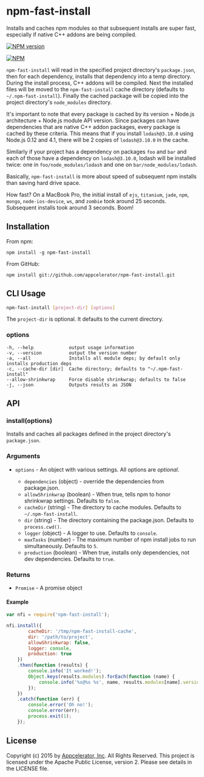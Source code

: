 # npm-fast-install

Installs and caches npm modules so that subsequent installs are super fast,
especially if native C++ addons are being compiled.

[![NPM version](https://badge.fury.io/js/npm-fast-install.svg)](http://badge.fury.io/js/npm-fast-install)

[![NPM](https://nodei.co/npm-dl/npm-fast-install.png)](https://nodei.co/npm/npm-fast-install/)

`npm-fast-install` will read in the specified project directory's `package.json`,
then for each dependency, installs that dependency into a temp directory. During
the install process, C++ addons will be compiled. Next the installed files will be
moved to the `npm-fast-install` cache directory (defaults to `~/.npm-fast-install`).
Finally the cached package will be copied into the project directory's `node_modules`
directory.

It's important to note that every package is cached by its version +
Node.js architecture + Node.js module API version. Since packages can have
dependencies that are native C++ addon packages, every package is cached by these
criteria. This means that if you install `lodash@3.10.0` using Node.js 0.12 and 4.1,
there will be 2 copies of `lodash@3.10.0` in the cache.

Similarly if your project has a dependency on packages `foo` and `bar` and each
of those have a dependency on `lodash@3.10.0`, lodash will be installed twice:
one in `foo/node_modules/lodash` and one on `bar/node_modules/lodash`.

Basically, `npm-fast-install` is more about speed of subsequent npm installs
than saving hard drive space.

How fast? On a MacBook Pro, the initial install of `ejs`, `titanium`, `jade`,
`npm`, `mongo`, `node-ios-device`, `ws`, and `zombie` took around 25 seconds.
Subsequent installs took around 3 seconds. Boom!

## Installation

From npm:

	npm install -g npm-fast-install

From GitHub:

	npm install git://github.com/appcelerator/npm-fast-install.git

## CLI Usage

```bash
npm-fast-install [project-dir] [options]
```

The `project-dir` is optional. It defaults to the current directory.

### options

	-h, --help             output usage information
	-v, --version          output the version number
	-a, --all              Installs all module deps; by default only installs production deps
	-c, --cache-dir [dir]  Cache directory; defaults to "~/.npm-fast-install"
	--allow-shrinkwrap     Force disable shrinkwrap; defaults to false
	-j, --json             Outputs results as JSON

## API

### install(options)

Installs and caches all packages defined in the project directory's `package.json`.

### Arguments

 * `options` - An object with various settings. All options are _optional_.

   * `dependencies` (object) - override the dependencies from package.json.
   * `allowShrinkwrap` (boolean) - When true, tells npm to honor shrinkwrap settings. Defaults to `false`.
   * `cacheDir` (string) - The directory to cache modules. Defaults to `~/.npm-fast-install`.
   * `dir` (string) - The directory containing the package.json. Defaults to `process.cwd()`.
   * `logger` (object) - A logger to use. Defaults to `console`.
   * `maxTasks` (number) - The maximum number of npm install jobs to run simultaneously. Defaults to `5`.
   * `production` (boolean) - When true, installs only dependencies, not dev dependencies. Defaults to `true`.

### Returns

 * `Promise` - A promise object

#### Example

```javascript
var nfi = require('npm-fast-install');

nfi.install({
		cacheDir: '/tmp/npm-fast-install-cache',
		dir: '/path/to/project',
		allowShrinkwrap: false,
		logger: console,
		production: true
	})
	.then(function (results) {
		console.info('It worked!');
		Object.keys(results.modules).forEach(function (name) {
			console.info('%s@%s %s', name, results.modules[name].version, results.modules[name].path);
		});
	})
	.catch(function (err) {
		console.error('Oh no!');
		console.error(err);
		process.exit(1);
	});
```

## License

Copyright (c) 2015 by [Appcelerator, Inc](http://www.appcelerator.com). All Rights Reserved.
This project is licensed under the Apache Public License, version 2. Please see details in the LICENSE file.
